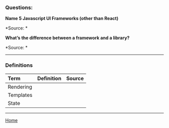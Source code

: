 ### Questions:

**Name 5 Javascript UI Frameworks (other than React)**



*Source: *

**What’s the difference between a framework and a library?**



*Source: *

---

### Definitions

|Term|Definition|Source|
|:--|:-:|--:|
|Rendering|||
|Templates|||
|State|||

---

[Home](https://jchinzi.github.io/reading-notes/)